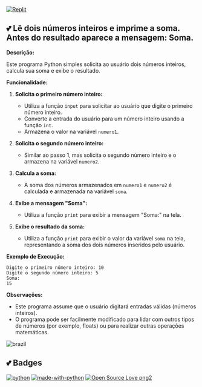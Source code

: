 [![Replit](https://img.shields.io/badge/Replit-F26207.svg?style=for-the-badge&logo=Replit&logoColor=white)](https://replit.com/@DeiseFreire2022/050620242048Python) 

## :two_hearts: Lê dois números inteiros e imprime a soma. Antes do resultado aparece a mensagem: Soma. 

**Descrição:**

Este programa Python simples solicita ao usuário dois números inteiros, calcula sua soma e exibe o resultado.

**Funcionalidade:**

1. **Solicita o primeiro número inteiro:**
    - Utiliza a função `input` para solicitar ao usuário que digite o primeiro número inteiro.
    - Converte a entrada do usuário para um número inteiro usando a função `int`.
    - Armazena o valor na variável `numero1`.

2. **Solicita o segundo número inteiro:**
    - Similar ao passo 1, mas solicita o segundo número inteiro e o armazena na variável `numero2`.

3. **Calcula a soma:**
    - A soma dos números armazenados em `numero1` e `numero2` é calculada e armazenada na variável `soma`.

4. **Exibe a mensagem "Soma":**
    - Utiliza a função `print` para exibir a mensagem "Soma:" na tela.

5. **Exibe o resultado da soma:**
    - Utiliza a função `print` para exibir o valor da variável `soma` na tela, representando a soma dos dois números inseridos pelo usuário.

**Exemplo de Execução:**

```
Digite o primeiro número inteiro: 10
Digite o segundo número inteiro: 5
Soma:
15
```

**Observações:**

- Este programa assume que o usuário digitará entradas válidas (números inteiros).
- O programa pode ser facilmente modificado para lidar com outros tipos de números (por exemplo, floats) ou para realizar outras operações matemáticas.

![brazil](https://github.com/pedromxavier/flag-badges/raw/main/badges/BR.svg) 

## :two_hearts: Badges
[![python](https://img.shields.io/badge/Python-3.9-3776AB.svg?style=flat&logo=python&logoColor=white)](https://www.python.org)  [![made-with-python](https://img.shields.io/badge/Made%20with-Python-1f425f.svg)](https://www.python.org/) [![Open Source Love png2](https://badges.frapsoft.com/os/v2/open-source.png?v=103)](https://github.com/ellerbrock/open-source-badges/)
